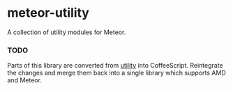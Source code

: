 meteor-utility
==============

A collection of utility modules for Meteor.

### TODO
Parts of this library are converted from [utility](http://bitbucket.org/mutopia/utility) into CoffeeScript. Reintegrate the changes and merge them back into a single library which supports AMD and Meteor.


